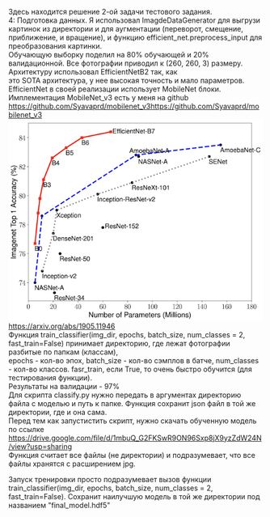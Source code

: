 Здесь находится решение 2-ой задачи тестового задания. <br/>
4: Подготовка данных. Я использовал ImagdeDataGenerator для выгрузи картинок из директории и для аугментации (переворот, смещение, приближение, и вращение), и функцию efficient_net.preprocess_input для преобразования картинки. <br/>
Обучающую выборку поделил на 80% обучающей и 20% валидационной. Все фотографии приводил к (260, 260, 3) размеру. Архитектуру использовал EfficientNetB2 так, как <br/>
это SOTA архитектура, у нее высокая точность и мало параметров. EfficientNet в своей реализации использует MobileNet блоки. Имплементация MobileNet_v3 есть у меня  на github https://github.com/Syavaprd/mobilenet_v3https://github.com/Syavaprd/mobilenet_v3<br/>
![alt text](https://github.com/Syavaprd/NTech_Test/blob/master/Task%202/ntech_image.png) <br/>
https://arxiv.org/abs/1905.11946  <br/>
Функция train_classifier(img_dir, epochs, batch_size, num_classes = 2, fast_train=False) принимает директорию, где лежат фотографии разбитые по папкам (классам), <br/>
epochs - кол-во эпох, batch_size - кол-во сэмплов в батче, num_classes - кол-во классов. fasr_train, если True, то очень быстро обучится (для тестирования функции). <br/>
Результаты на валидации - 97% <br/>
Для скрипта classify.py нужно передать в аргументах директорию файла с моделью и путь к папке. Функция сохранит json файл в той же директории, где и она сама. <br/>
Перед тем как запустистить скрипт, нужно скачать обученную модель по ссылке https://drive.google.com/file/d/1mbuQ_G2FKSwR9ON96Sxp8jX9yzZdW24N/view?usp=sharing <br/>
Функция считает все файлы (не директории) и подразумевает, что все файлы хранятся с расширением jpg. <br/>

Запуск тренировки просто подразумевает вызов функции train_classifier(img_dir, epochs, batch_size, num_classes = 2, fast_train=False). Сохранит наилучшую модель в той же директории под названием "final_model.hdf5"

